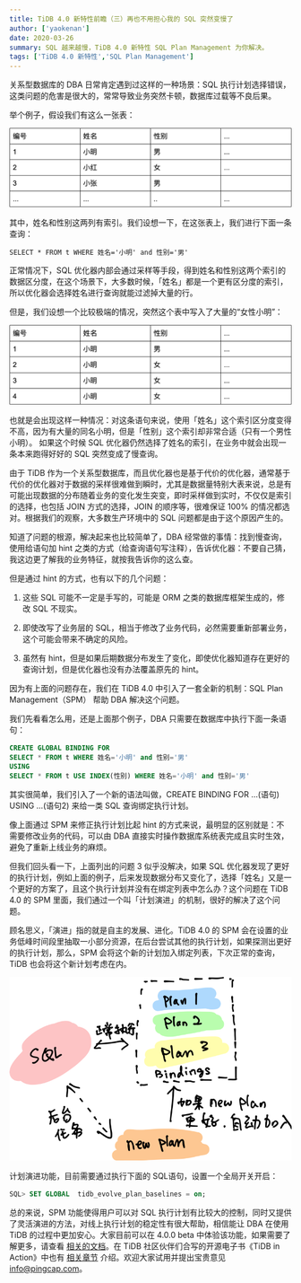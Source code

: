 ```yaml
---
title: TiDB 4.0 新特性前瞻（三）再也不用担心我的 SQL 突然变慢了
author: ['yaokenan']
date: 2020-03-26
summary: SQL 越来越慢，TiDB 4.0 新特性 SQL Plan Management 为你解决。
tags: ['TiDB 4.0 新特性','SQL Plan Management']
---
```

关系型数据库的 DBA 日常肯定遇到过这样的一种场景：SQL 执行计划选择错误，这类问题的危害是很大的，常常导致业务突然卡顿，数据库过载等不良后果。

举个例子，假设我们有这么一张表：

![](media/tidb-4.0-sql-plan-management/1-name-sex-list.png)

其中，姓名和性别这两列有索引。我们设想一下，在这张表上，我们进行下面一条查询：

```
SELECT * FROM t WHERE 姓名='小明' and 性别='男'
```

正常情况下，SQL 优化器内部会通过采样等手段，得到姓名和性别这两个索引的数据区分度，在这个场景下，大多数时候，「姓名」都是一个更有区分度的索引，所以优化器会选择姓名进行查询就能过滤掉大量的行。

但是，我们设想一个比较极端的情况，突然这个表中写入了大量的“女性小明”：

![](media/tidb-4.0-sql-plan-management/2-xiaoming-list.png)

也就是会出现这样一种情况：对这条语句来说，使用「姓名」这个索引区分度变得不高，因为有大量的同名小明，但是「性别」这个索引却非常合适（只有一个男性小明）。
如果这个时候 SQL 优化器仍然选择了姓名的索引，在业务中就会出现一条本来跑得好好的 SQL 突然变成了慢查询。

由于 TiDB 作为一个关系型数据库，而且优化器也是基于代价的优化器，通常基于代价的优化器对于数据的采样很难做到瞬时，尤其是数据量特别大表来说，总是有可能出现数据的分布随着业务的变化发生突变，即时采样做到实时，不仅仅是索引的选择，也包括 JOIN 方式的选择，JOIN 的顺序等，很难保证 100% 的情况都选对。根据我们的观察，大多数生产环境中的 SQL 问题都是由于这个原因产生的。

知道了问题的根源，解决起来也比较简单了，DBA 经常做的事情：找到慢查询，使用给语句加 hint 之类的方式（给查询语句写注释），告诉优化器：不要自己猜，我这边更了解我的业务特征，就按我告诉你的这么查。

但是通过 hint 的方式，也有以下的几个问题：

1. 这些 SQL 可能不一定是手写的，可能是 ORM 之类的数据库框架生成的，修改 SQL 不现实。

2. 即使改写了业务层的 SQL，相当于修改了业务代码，必然需要重新部署业务，这个可能会带来不确定的风险。

3. 虽然有 hint，但是如果后期数据分布发生了变化，即使优化器知道存在更好的查询计划，但是优化器也没有办法覆盖原先的 hint。

因为有上面的问题存在，我们在 TiDB 4.0 中引入了一套全新的机制：SQL Plan Management（SPM） 帮助 DBA 解决这个问题。

我们先看看怎么用，还是上面那个例子，DBA 只需要在数据库中执行下面一条语句：

```sql
CREATE GLOBAL BINDING FOR 
SELECT * FROM t WHERE 姓名='小明' and 性别='男' 
USING 
SELECT * FROM t USE INDEX(性别) WHERE 姓名='小明' and 性别='男'
```

其实很简单，我们引入了一个新的语法叫做，CREATE BINDING FOR …(语句) USING …(语句2) 来给一类 SQL 查询绑定执行计划。

像上面通过 SPM 来修正执行计划比起 hint 的方式来说，最明显的区别就是：不需要修改业务的代码，可以由 DBA 直接实时操作数据库系统表完成且实时生效，避免了重新上线业务的麻烦。

但我们回头看一下，上面列出的问题 3 似乎没解决，如果 SQL 优化器发现了更好的执行计划，例如上面的例子，后来发现数据分布又变化了，选择「姓名」又是一个更好的方案了，且这个执行计划并没有在绑定列表中怎么办？这个问题在 TiDB 4.0 的 SPM 里面，我们通过一个叫「计划演进」的机制，很好的解决了这个问题。

顾名思义，「演进」指的就是自主的发展、进化。TiDB 4.0 的 SPM 会在设置的业务低峰时间段里抽取一小部分资源，在后台尝试其他的执行计划，如果探测出更好的执行计划，那么，SPM 会将这个新的计划加入绑定列表，下次正常的查询，TiDB 也会将这个新计划考虑在内。

![](media/tidb-4.0-sql-plan-management/3-new-sql.png)

计划演进功能，目前需要通过执行下面的 SQL语句，设置一个全局开关开启：

```sql
SQL> SET GLOBAL  tidb_evolve_plan_baselines = on;
```

总的来说，SPM 功能使得用户可以对 SQL 执行计划有比较大的控制，同时又提供了灵活演进的方法，对线上执行计划的稳定性有很大帮助，相信能让 DBA 在使用 TiDB 的过程中更加安心。大家目前可以在 4.0.0 beta 中体验该功能，如果需要了解更多，请查看 [相关的文档](https://pingcap.com/docs-cn/dev/reference/performance/execution-plan-bind/#%E6%89%A7%E8%A1%8C%E8%AE%A1%E5%88%92%E7%BB%91%E5%AE%9A)。在 TiDB 社区伙伴们合写的开源电子书《TiDB in Action》中也有 [相关章节](https://book.tidb.io/session3/chapter1/sql-plan-management.html) 介绍。欢迎大家试用并提出宝贵意见 info@pingcap.com。